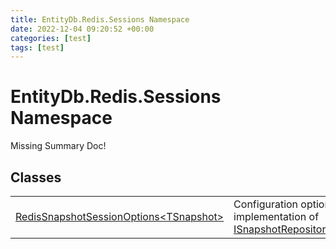 ```yaml
---
title: EntityDb.Redis.Sessions Namespace
date: 2022-12-04 09:20:52 +00:00
categories: [test]
tags: [test]
---
```


# EntityDb.Redis.Sessions Namespace
Missing Summary Doc!
## Classes
<table><tr><td><!--/posts/dotnet-entitydb-redis-sessions-redissnapshotsessionoptions`1--><a href='#'>RedisSnapshotSessionOptions&lt;TSnapshot&gt;</a></td><td>
Configuration options for the Redis implementation of <!--/posts/dotnet-entitydb-abstractions-snapshots-isnapshotrepository`1--><a href='#'>ISnapshotRepository&lt;TSnapshot&gt;</a>.
</td></tr></table>
